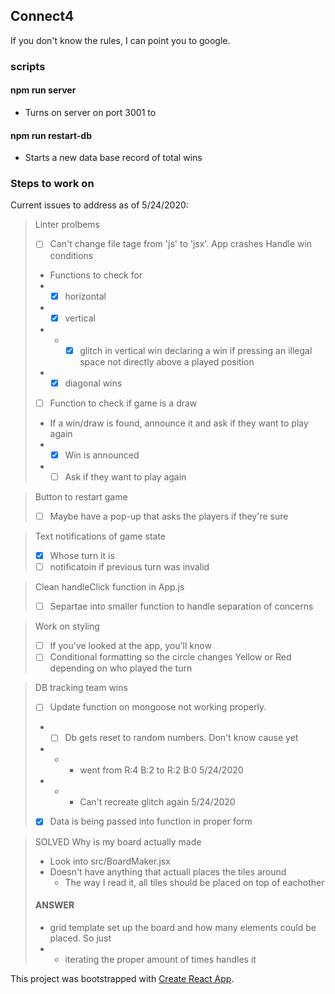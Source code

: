## Connect4
If you don't know the rules, I can point you to google.

### scripts
#### npm run server
- Turns on server on port 3001 to
#### npm run restart-db
- Starts a new data base record of total wins

### Steps to work on
Current issues to address as of 5/24/2020:
> Linter prolbems
> - [ ] Can't change file tage from 'js' to 'jsx'. App crashes
> Handle win conditions
> - Functions to check for
> - - [x] horizontal
> - - [x] vertical
> - - - [x] glitch in vertical win declaring a win if pressing an illegal space not directly above a played position
> - - [x] diagonal wins
> - [ ] Function to check if game is a draw
> - If a win/draw is found, announce it and ask if they want to play again
> - - [x] Win is announced
> - - [ ] Ask if they want to play again

> Button to restart game
> - [ ] Maybe have a pop-up that asks the players if they're sure

> Text notifications of game state
> - [x] Whose turn it is
> - [ ] notificatoin if previous turn was invalid

> Clean handleClick function in App.js
> - [ ] Separtae into smaller function to handle separation of concerns

> Work on styling
> - [ ] If you've looked at the app, you'll know
> - [ ] Conditional formatting so the circle changes Yellow or Red depending on who played the turn

> DB tracking team wins
> - [ ] Update function on mongoose not working properly.
> - - [ ] Db gets reset to random numbers. Don't know cause yet
> - - - went from R:4 B:2 to R:2 B:0 5/24/2020
> - - - Can't recreate glitch again 5/24/2020
> - [x] Data is being passed into function in proper form

> SOLVED Why is my board actually made
> - Look into src/BoardMaker.jsx
> - Doesn't have anything that actuall places the tiles around
>   - The way I read it, all tiles should be placed on top of eachother
> #### ANSWER
> - grid template set up the board and how many elements could be placed. So just
> - - iterating the proper amount of times handles it


This project was bootstrapped with [Create React App](https://github.com/facebook/create-react-app).
